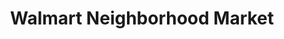 ---
title: "Walmart Neighborhood Market"
url: /waynesboro/walmart-neighborhood-market/
shop: supermarket
---